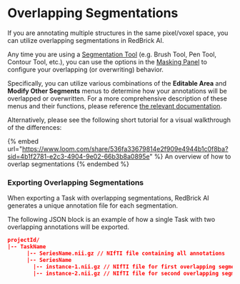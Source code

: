 # Overlapping Segmentations

If you are annotating multiple structures in the same pixel/voxel space, you can utilize overlapping segmentations in RedBrick AI.

Any time you are using a [Segmentation Tool](segmentation-tools.md) (e.g. Brush Tool, Pen Tool, Contour Tool, etc.), you can use the options in the [Masking Panel](../windowing-thresholding-and-smoothing.md#masking) to configure your overlapping (or overwriting) behavior.

Specifically, you can utilize various combinations of the **Editable Area** and **Modify Other Segments** menus to determine how your annotations will be overlapped or overwritten. For a more comprehensive description of these menus and their functions, please reference [the relevant documentation](../windowing-thresholding-and-smoothing.md#editable-area).

Alternatively, please see the following short tutorial for a visual walkthrough of the differences:&#x20;

{% embed url="https://www.loom.com/share/536fa33679814e2f909e4944b1c0f8ba?sid=4b1f2781-e2c3-4904-9e02-66b3b8a0895e" %}
An overview of how to overlap segmentations
{% endembed %}

### Exporting Overlapping Segmentations

When exporting a Task with overlapping segmentations, RedBrick AI generates a unique annotation file for each segmentation.&#x20;

The following JSON block is an example of how a single Task with two overlapping annotations will be exported.

```json
projectId/
|-- TaskName
      |-- SeriesName.nii.gz // NIfTI file containing all annotations
      |-- SeriesName 
        |-- instance-1.nii.gz // NIfTI file for first overlapping segmentation
        |-- instance-2.nii.gz // NIfTI file for second overlapping segmentation
```
